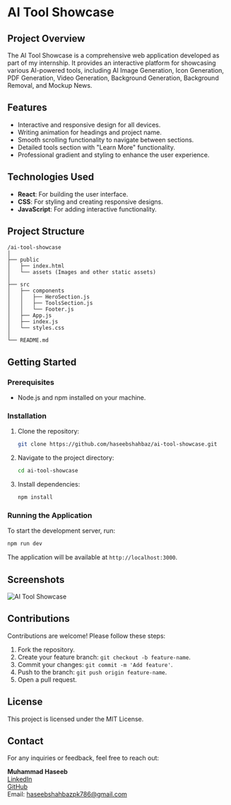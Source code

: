 # AI Tool Showcase

## Project Overview
The AI Tool Showcase is a comprehensive web application developed as part of my internship. It provides an interactive platform for showcasing various AI-powered tools, including AI Image Generation, Icon Generation, PDF Generation, Video Generation, Background Generation, Background Removal, and Mockup News.

## Features
- Interactive and responsive design for all devices.
- Writing animation for headings and project name.
- Smooth scrolling functionality to navigate between sections.
- Detailed tools section with "Learn More" functionality.
- Professional gradient and styling to enhance the user experience.

## Technologies Used
- **React**: For building the user interface.
- **CSS**: For styling and creating responsive designs.
- **JavaScript**: For adding interactive functionality.

## Project Structure
```
/ai-tool-showcase
│
├── public
│   ├── index.html
│   └── assets (Images and other static assets)
│
├── src
│   ├── components
│   │   ├── HeroSection.js
│   │   ├── ToolsSection.js
│   │   └── Footer.js
│   ├── App.js
│   ├── index.js
│   └── styles.css
│
└── README.md
```

## Getting Started
### Prerequisites
- Node.js and npm installed on your machine.

### Installation
1. Clone the repository:
   ```bash
   git clone https://github.com/haseebshahbaz/ai-tool-showcase.git
   ```
2. Navigate to the project directory:
   ```bash
   cd ai-tool-showcase
   ```
3. Install dependencies:
   ```bash
   npm install
   ```

### Running the Application
To start the development server, run:
```bash
npm run dev
```
The application will be available at `http://localhost:3000`.

## Screenshots
![AI Tool Showcase](assets/screenshot.png)

## Contributions
Contributions are welcome! Please follow these steps:
1. Fork the repository.
2. Create your feature branch: `git checkout -b feature-name`.
3. Commit your changes: `git commit -m 'Add feature'`.
4. Push to the branch: `git push origin feature-name`.
5. Open a pull request.

## License
This project is licensed under the MIT License.

## Contact

For any inquiries or feedback, feel free to reach out:

**Muhammad Haseeb**  
[LinkedIn](https://www.linkedin.com/in/mdhaseeb07/)  
[GitHub](https://github.com/haseebshahbaz)  
Email: [haseebshahbazpk786@gmail.com](mailto:haseebshahbazpk786@gmail.com)
